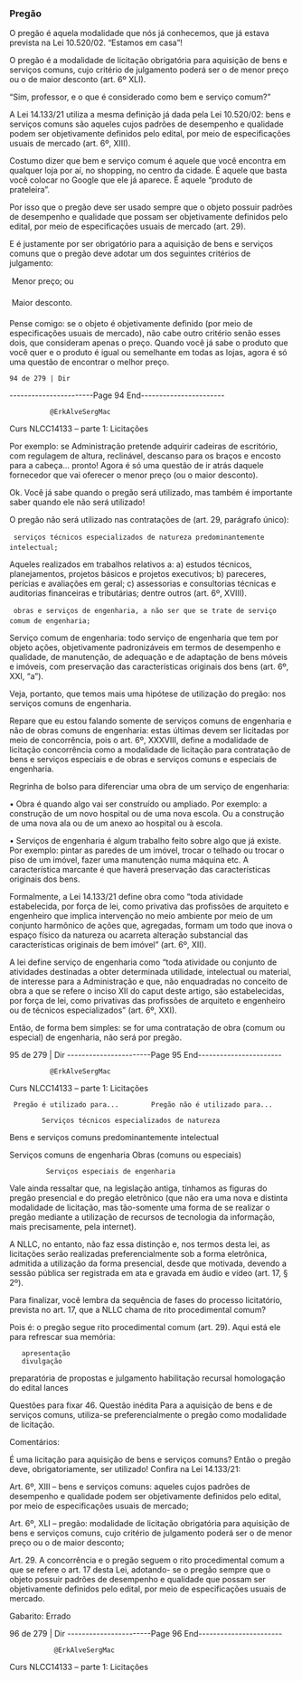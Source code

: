 ### Pregão
O pregão é aquela modalidade que nós já conhecemos, que já estava prevista na Lei 10.520/02. “Estamos em casa”!

O pregão é a modalidade de licitação obrigatória para aquisição de bens e serviços comuns, cujo critério de
julgamento poderá ser o de menor preço ou o de maior desconto (art. 6º XLI).

“Sim, professor, e o que é considerado como bem e serviço comum?”

A Lei 14.133/21 utiliza a mesma definição já dada pela Lei 10.520/02: bens e serviços comuns são aqueles cujos
padrões de desempenho e qualidade podem ser objetivamente definidos pelo edital, por meio de especificações
usuais de mercado (art. 6º, XIII).

Costumo dizer que bem e serviço comum é aquele que você encontra em qualquer loja por aí, no shopping, no centro da
cidade. É aquele que basta você colocar no Google que ele já aparece. É aquele “produto de prateleira”.

Por isso que o pregão deve ser usado sempre que o objeto possuir padrões de desempenho e qualidade que
possam ser objetivamente definidos pelo edital, por meio de especificações usuais de mercado (art. 29).

E é justamente por ser obrigatório para a aquisição de bens e serviços comuns que o pregão deve adotar um dos
seguintes critérios de julgamento:

    Menor preço; ou

    Maior desconto.

Pense comigo: se o objeto é objetivamente definido (por meio de especificações usuais de mercado), não cabe
outro critério senão esses dois, que consideram apenas o preço. Quando você já sabe o produto que você quer e o
produto é igual ou semelhante em todas as lojas, agora é só uma questão de encontrar o melhor preço.




    94 de 279 | Dir
-----------------------Page 94 End-----------------------

              @ErkAlveSergMac
 Curs        NLCC14133 – parte 1: Licitações


Por exemplo: se Administração pretende adquirir cadeiras de escritório, com regulagem de altura, reclinável, descanso para
os braços e encosto para a cabeça... pronto! Agora é só uma questão de ir atrás daquele fornecedor que vai oferecer o menor
preço (ou o maior desconto).

Ok. Você já sabe quando o pregão será utilizado, mas também é importante saber quando ele não será utilizado!

O pregão não será utilizado nas contratações de (art. 29, parágrafo único):

     serviços técnicos especializados de natureza predominantemente intelectual;

Aqueles realizados em trabalhos relativos a: a) estudos técnicos, planejamentos, projetos básicos e projetos executivos; b)
pareceres, perícias e avaliações em geral; c) assessorias e consultorias técnicas e auditorias financeiras e tributárias; dentre
outros (art. 6º, XVIII).

     obras e serviços de engenharia, a não ser que se trate de serviço comum de engenharia;

Serviço comum de engenharia: todo serviço de engenharia que tem por objeto ações, objetivamente padronizáveis em
termos de desempenho e qualidade, de manutenção, de adequação e de adaptação de bens móveis e imóveis, com
preservação das características originais dos bens (art. 6º, XXI, “a”).

Veja, portanto, que temos mais uma hipótese de utilização do pregão: nos serviços comuns de engenharia.

Repare que eu estou falando somente de serviços comuns de engenharia e não de obras comuns de engenharia:
estas últimas devem ser licitadas por meio de concorrência, pois o art. 6º, XXXVIII, define a modalidade de licitação
concorrência como a modalidade de licitação para contratação de bens e serviços especiais e de obras e serviços
comuns e especiais de engenharia.

Regrinha de bolso para diferenciar uma obra de um serviço de engenharia:

• Obra é quando algo vai ser construído ou ampliado. Por exemplo: a construção de um novo hospital ou de uma nova escola.
Ou a construção de uma nova ala ou de um anexo ao hospital ou à escola.

• Serviços de engenharia é algum trabalho feito sobre algo que já existe. Por exemplo: pintar as paredes de um imóvel, trocar
o telhado ou trocar o piso de um imóvel, fazer uma manutenção numa máquina etc. A característica marcante é que haverá
preservação das características originais dos bens.

Formalmente, a Lei 14.133/21 define obra como “toda atividade estabelecida, por força de lei, como privativa das profissões
de arquiteto e engenheiro que implica intervenção no meio ambiente por meio de um conjunto harmônico de ações que,
agregadas, formam um todo que inova o espaço físico da natureza ou acarreta alteração substancial das características
originais de bem imóvel” (art. 6º, XII).

A lei define serviço de engenharia como “toda atividade ou conjunto de atividades destinadas a obter determinada utilidade,
intelectual ou material, de interesse para a Administração e que, não enquadradas no conceito de obra a que se refere o inciso
XII do caput deste artigo, são estabelecidas, por força de lei, como privativas das profissões de arquiteto e engenheiro ou de
técnicos especializados” (art. 6º, XXI).

Então, de forma bem simples: se for uma contratação de obra (comum ou especial) de engenharia, não será por
pregão.




 95 de 279 | Dir
-----------------------Page 95 End-----------------------

              @ErkAlveSergMac
 Curs        NLCC14133 – parte 1: Licitações


     Pregão é utilizado para...        Pregão não é utilizado para...

            Serviços técnicos especializados de natureza
   Bens e serviços comuns
             predominantemente intelectual

  Serviços comuns de engenharia         Obras (comuns ou especiais)

             Serviços especiais de engenharia

Vale ainda ressaltar que, na legislação antiga, tínhamos as figuras do pregão presencial e do pregão eletrônico
(que não era uma nova e distinta modalidade de licitação, mas tão-somente uma forma de se realizar o pregão
mediante a utilização de recursos de tecnologia da informação, mais precisamente, pela internet).

A NLLC, no entanto, não faz essa distinção e, nos termos desta lei, as licitações serão realizadas
preferencialmente sob a forma eletrônica, admitida a utilização da forma presencial, desde que motivada,
devendo a sessão pública ser registrada em ata e gravada em áudio e vídeo (art. 17, § 2º).

Para finalizar, você lembra da sequência de fases do processo licitatório, prevista no art. 17, que a NLLC chama de
rito procedimental comum?

Pois é: o pregão segue rito procedimental comum (art. 29). Aqui está ele para refrescar sua memória:


       apresentação
       divulgação
   preparatória       de propostas e   julgamento     habilitação  recursal  homologação
        do edital    lances




Questões para fixar
46. Questão inédita
Para a aquisição de bens e de serviços comuns, utiliza-se preferencialmente o pregão como modalidade de
licitação.

Comentários:

É uma licitação para aquisição de bens e serviços comuns? Então o pregão deve, obrigatoriamente, ser utilizado!
Confira na Lei 14.133/21:

Art. 6º, XIII – bens e serviços comuns: aqueles cujos padrões de desempenho e qualidade podem ser objetivamente
definidos pelo edital, por meio de especificações usuais de mercado;

Art. 6º, XLI – pregão: modalidade de licitação obrigatória para aquisição de bens e serviços comuns, cujo critério de
julgamento poderá ser o de menor preço ou o de maior desconto;

Art. 29. A concorrência e o pregão seguem o rito procedimental comum a que se refere o art. 17 desta Lei, adotando-
se o pregão sempre que o objeto possuir padrões de desempenho e qualidade que possam ser objetivamente
definidos pelo edital, por meio de especificações usuais de mercado.

Gabarito: Errado



 96 de 279 | Dir
-----------------------Page 96 End-----------------------

               @ErkAlveSergMac
 Curs         NLCC14133 – parte 1: Licitações